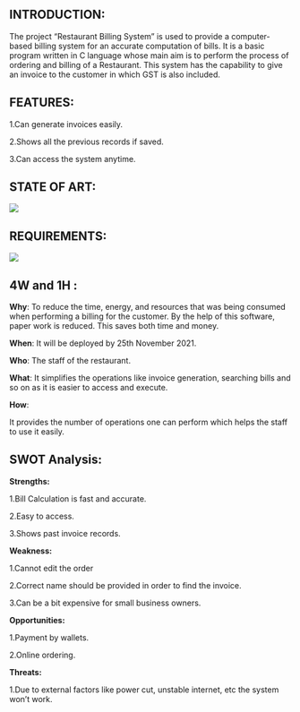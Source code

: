 ## INTRODUCTION:

The project “Restaurant Billing System” is used to provide a computer-based billing system for an accurate computation of bills. It is a basic program written in C language whose main aim is to perform the process of ordering and billing of a Restaurant. This system has the capability to give an invoice to the customer in which GST is also included. 

## FEATURES:
1.Can generate invoices easily.

2.Shows all the previous records if saved.

3.Can access the system anytime.

## STATE OF ART:

![](https://github.com/gauri2323/M1_Application_Restaurant_Billing_System/blob/main/6_ImagesAndVideos/table.png?raw=true)

## REQUIREMENTS:

![](https://github.com/gauri2323/M1_Application_Restaurant_Billing_System/blob/main/6_ImagesAndVideos/table2.png?raw=true)



## 4W and 1H :

**Why**: To reduce the time, energy, and resources that was being consumed when performing a billing for the customer. By the help of this software, paper work is reduced. This saves both time and money.

**When**: It will be deployed by 25th November 2021.

**Who**: The staff of the restaurant.

**What**:  It simplifies the operations like invoice generation, searching bills and so on as it is easier to access and execute.

**How**:

It provides the number of operations one can perform which helps the staff to use it easily.

## SWOT Analysis:

**Strengths:** 

1.Bill Calculation is fast and accurate.

2.Easy to access.

3.Shows past invoice records.

**Weakness:**

1.Cannot edit the order

2.Correct name should be provided in order to find the invoice.

3.Can be a bit expensive for small business owners.

**Opportunities:**

1.Payment by wallets.

2.Online ordering.

**Threats:**

1.Due to external factors like power cut, unstable internet, etc the system won’t work.
